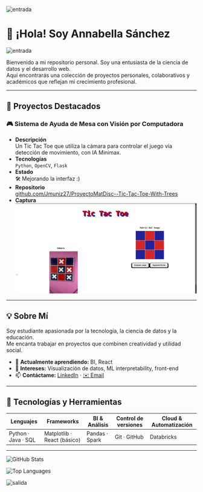 ![entrada](https://media.giphy.com/media/v1.Y2lkPTc5MGI3NjExczJ5bHp5czJtem9lZWdmMTEyeWg3NzFoa3dmM3JxYnZzMmo5a2Q4NyZlcD12MV9zdGlja2Vyc19zZWFyY2gmY3Q9cw/xBoSZ8VksO4W9d7fjH/giphy.gif)

# 👋 ¡Hola! Soy Annabella Sánchez
![entrada](https://media.giphy.com/media/v1.Y2lkPTc5MGI3NjExczJ5bHp5czJtem9lZWdmMTEyeWg3NzFoa3dmM3JxYnZzMmo5a2Q4NyZlcD12MV9zdGlja2Vyc19zZWFyY2gmY3Q9cw/xBoSZ8VksO4W9d7fjH/giphy.gif)

Bienvenido a mi repositorio personal. Soy una entusiasta de la ciencia de datos y el desarrollo web.  
Aquí encontrarás una colección de proyectos personales, colaborativos y académicos que reflejan mi crecimiento profesional.

---

## 🚀 Proyectos Destacados

### 🎮 Sistema de Ayuda de Mesa con Visión por Computadora
- **Descripción**  
  Un Tic Tac Toe que utiliza la cámara para controlar el juego vía detección de movimiento, con IA Minimax.
- **Tecnologías**  
  `Python`, `OpenCV`, `Flask`
- **Estado**  
  🛠️ Mejorando la interfaz :)
- **Repositorio**  
  [github.com/Jmuniz27/ProyectoMatDisc--Tic-Tac-Toe-With-Trees](https://github.com/Jmuniz27/ProyectoMatDisc--Tic-Tac-Toe-With-Trees)
- **Captura**  
  ![Demo del juego](32955557-4e09-42e8-9474-137e0bcd30f3.jpeg)

---

## 💡 Sobre Mí

Soy estudiante apasionada por la tecnología, la ciencia de datos y la educación.  
Me encanta trabajar en proyectos que combinen creatividad y utilidad social.

- 🌱 **Actualmente aprendiendo:** BI, React  
- 🧠 **Intereses:** Visualización de datos, ML interpretability, front-end  
- 📫 **Contáctame:** [LinkedIn](https://linkedin.com/in/annabellasanchez) · [✉️ Email](mailto:tu.email@ejemplo.com)

---

## 🧰 Tecnologías y Herramientas

| Lenguajes       | Frameworks          | BI & Análisis   | Control de versiones | Cloud & Automatización |
|-----------------|---------------------|-----------------|----------------------|------------------------|
| Python · Java · SQL | Matplotlib · React (básico) | Pandas · Spark | Git · GitHub         | Databricks             |

---

![GitHub Stats](https://github-readme-stats.vercel.app/api?username=manzannita&show_icons=true&theme=tokyonight&cache_seconds=86400)

![Top Languages](https://github-readme-stats.vercel.app/api/top-langs/?username=manzannita&layout=compact&theme=tokyonight&cache_seconds=86400)

![salida](https://media.giphy.com/media/ZBQJSfm4Bl7flc3w99/giphy.gif?cid=ecf05e47v00jonwkrdxy9nl2cq4oj6mnshpt40jzjkcfusym&ep=v1_stickers_search&rid=giphy.gif&ct=ts)

